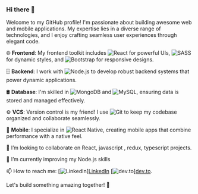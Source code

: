 ### Hi there 👋
Welcome to my GitHub profile! I'm passionate about building awesome web and mobile applications. 
My expertise lies in a diverse range of technologies, and I enjoy crafting seamless user experiences through elegant code.

🌐 **Frontend**: My frontend toolkit includes ![React](https://img.shields.io/badge/-React-61DAFB?logo=react&logoColor=white&style=flat) for powerful UIs, ![SASS](https://img.shields.io/badge/-SASS-CC6699?logo=sass&logoColor=white&style=flat) for dynamic styles, and ![Bootstrap](https://img.shields.io/badge/-Bootstrap-563D7C?logo=bootstrap&logoColor=white&style=flat) for responsive designs.

🗄 **Backend**: I work with ![Node.js](https://img.shields.io/badge/-Node.js-339933?logo=node.js&logoColor=white&style=flat) to develop robust backend systems that power dynamic applications.

🛢 **Database**: I'm skilled in ![MongoDB](https://img.shields.io/badge/-MongoDB-47A248?logo=mongodb&logoColor=white&style=flat) and ![MySQL](https://img.shields.io/badge/-MySQL-4479A1?logo=mysql&logoColor=white&style=flat), ensuring data is stored and managed effectively.

⚙️ **VCS**: Version control is my friend! I use ![Git](https://img.shields.io/badge/-Git-F05032?logo=git&logoColor=white&style=flat) to keep my codebase organized and collaborate seamlessly.

📱 **Mobile**: I specialize in ![React Native](https://img.shields.io/badge/-React%20Native-61DAFB?logo=react&logoColor=white&style=flat), creating mobile apps that combine performance with a native feel.

👯 I’m looking to collaborate on React, javascript , redux, typescript projects.

🌱 I’m currently improving my Node.js skills

📫 How to reach me:
 [![LinkedIn](https://img.shields.io/badge/-LinkedIn-blue?style=flat&logo=linkedin&logoColor=white)][LinkedIn](https://www.linkedin.com/in/madhavi-rupesh-gaikwad-17b0a015)
 [![dev.to](https://img.shields.io/badge/-dev.to-black?style=flat&logo=dev.to&logoColor=white)][dev.to](https://dev.to/madhavigaikwad).

Let's build something amazing together! 🚀

